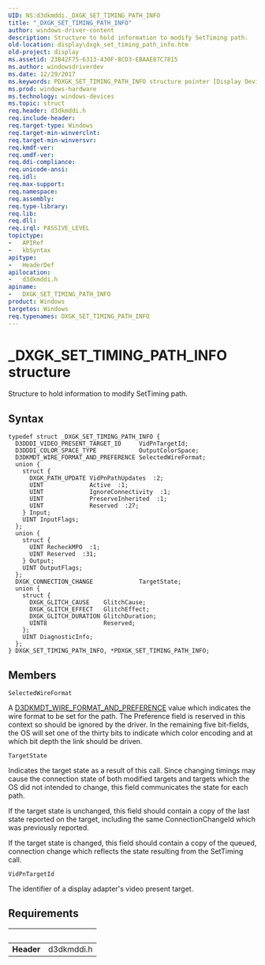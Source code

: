 ```yaml
---
UID: NS:d3dkmddi._DXGK_SET_TIMING_PATH_INFO
title: "_DXGK_SET_TIMING_PATH_INFO"
author: windows-driver-content
description: Structure to hold information to modify SetTiming path.
old-location: display\dxgk_set_timing_path_info.htm
old-project: display
ms.assetid: 23B42F75-6313-430F-8CD3-EBAAE87C7815
ms.author: windowsdriverdev
ms.date: 12/29/2017
ms.keywords: PDXGK_SET_TIMING_PATH_INFO structure pointer [Display Devices], _DXGK_SET_TIMING_PATH_INFO, d3dkmddi/PDXGK_SET_TIMING_PATH_INFO, PDXGK_SET_TIMING_PATH_INFO, DXGK_SET_TIMING_PATH_INFO, d3dkmddi/DXGK_SET_TIMING_PATH_INFO, DXGK_SET_TIMING_PATH_INFO structure [Display Devices], display.dxgk_set_timing_path_info
ms.prod: windows-hardware
ms.technology: windows-devices
ms.topic: struct
req.header: d3dkmddi.h
req.include-header: 
req.target-type: Windows
req.target-min-winverclnt: 
req.target-min-winversvr: 
req.kmdf-ver: 
req.umdf-ver: 
req.ddi-compliance: 
req.unicode-ansi: 
req.idl: 
req.max-support: 
req.namespace: 
req.assembly: 
req.type-library: 
req.lib: 
req.dll: 
req.irql: PASSIVE_LEVEL
topictype:
-	APIRef
-	kbSyntax
apitype:
-	HeaderDef
apilocation:
-	d3dkmddi.h
apiname:
-	DXGK_SET_TIMING_PATH_INFO
product: Windows
targetos: Windows
req.typenames: DXGK_SET_TIMING_PATH_INFO
---
```


# _DXGK_SET_TIMING_PATH_INFO structure
Structure to hold information to modify SetTiming path.

## Syntax
````
typedef struct _DXGK_SET_TIMING_PATH_INFO {
  D3DDDI_VIDEO_PRESENT_TARGET_ID     VidPnTargetId;
  D3DDDI_COLOR_SPACE_TYPE            OutputColorSpace;
  D3DKMDT_WIRE_FORMAT_AND_PREFERENCE SelectedWireFormat;
  union {
    struct {
      DXGK_PATH_UPDATE VidPnPathUpdates  :2;
      UINT             Active  :1;
      UINT             IgnoreConnectivity  :1;
      UINT             PreserveInherited  :1;
      UINT             Reserved  :27;
    } Input;
    UINT InputFlags;
  };
  union {
    struct {
      UINT RecheckMPO  :1;
      UINT Reserved  :31;
    } Output;
    UINT OutputFlags;
  };
  DXGK_CONNECTION_CHANGE             TargetState;
  union {
    struct {
      DXGK_GLITCH_CAUSE    GlitchCause;
      DXGK_GLITCH_EFFECT   GlitchEffect;
      DXGK_GLITCH_DURATION GlitchDuration;
      UINT8                Reserved;
    };
    UINT DiagnosticInfo;
  };
} DXGK_SET_TIMING_PATH_INFO, *PDXGK_SET_TIMING_PATH_INFO;
````

## Members


`SelectedWireFormat`

A <a href="..\d3dkmdt\ns-d3dkmdt-_d3dkmdt_wire_format_and_preference.md">D3DKMDT_WIRE_FORMAT_AND_PREFERENCE</a> value which indicates the wire format to be set for the path. The Preference field is reserved in this context so should be ignored by the driver.  In the remaining five bit-fields, the OS will set one of the thirty bits to indicate which color encoding and at which bit depth the link should be driven.

`TargetState`

Indicates the target state as a result of this call. Since changing timings may cause the connection state of both modified targets and targets which the OS did not intended to change, this field communicates the state for each path.  

If the target state is unchanged, this field should contain a copy of the last state reported on the target, including the same ConnectionChangeId which was previously reported.

If the target state is changed, this field should contain a copy of the queued, connection change which reflects the state resulting from the SetTiming call.

`VidPnTargetId`

The identifier of a display adapter's video present target.


## Requirements
| &nbsp; | &nbsp; |
| ---- |:---- |
| **Header** | d3dkmddi.h |